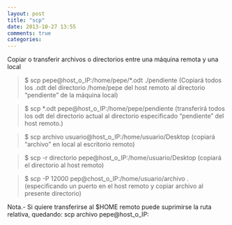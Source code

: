 ```yaml
---
layout: post
title: "scp"
date: 2013-10-27 13:55
comments: true
categories: 
---
```

Copiar o transferir archivos o directorios entre una máquina remota y una local

>$ scp pepe@host_o_IP:/home/pepe/*.odt ./pendiente (Copiará todos los .odt del directorio /home/pepe del host remoto al directorio “pendiente” de la máquina local)

>$ scp *.odt pepe@host_o_IP:/home/pepe/pendiente (transferirá todos los odt del directorio actual al directorio especificado “pendiente” del host remoto.)

>$ scp archivo usuario@host_o_IP:/home/usuario/Desktop (copiará “archivo” en local al escritorio remoto)

>$ scp -r directorio pepe@host_o_IP:/home/usuario/Desktop (copiará el directorio al host remoto)

>$ scp -P 12000 pep@chost_o_IP:/home/usuario/archivo . (especificando un puerto en el host remoto y copiar archivo al presente directorio)

Nota.- Si quiere transferirse al $HOME remoto puede suprimirse la ruta relativa, quedando: scp archivo pepe@host_o_IP:

